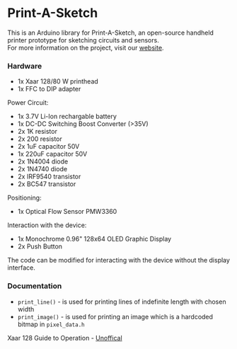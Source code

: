 # Print-A-Sketch

This is an Arduino library for Print-A-Sketch, an open-source handheld printer prototype
for sketching circuits and sensors.  
For more information on the project, visit our [website](https://hci.cs.uni-saarland.de/print-a-sketch/).

### Hardware

- 1x Xaar 128/80 W printhead
- 1x FFC to DIP adapter

Power Circuit:
- 1x 3.7V Li-Ion  rechargable battery
- 1x DC-DC Switching Boost Converter (>35V)
- 2x 1K resistor
- 2x 200 resistor
- 2x 1uF capacitor 50V
- 1x 220uF capacitor 50V
- 2x 1N4004 diode
- 2x 1N4740 diode
- 2x IRF9540 transistor
- 2x BC547 transistor

Positioning:
- 1x Optical Flow Sensor PMW3360

Interaction with the device:
- 1x Monochrome 0.96" 128x64 OLED Graphic Display
- 2x Push Button

The code can be modified for interacting with the device without the display interface.

### Documentation

- `print_line()` - is used for printing lines of indefinite length with chosen width
- `print_image()` - is used for printing an image which is a hardcoded bitmap in `pixel_data.h` 

Xaar 128 Guide to Operation - [Unoffical](https://d1.amobbs.com/bbs_upload782111/files_36/ourdev_619324HXZTX0.pdf)
